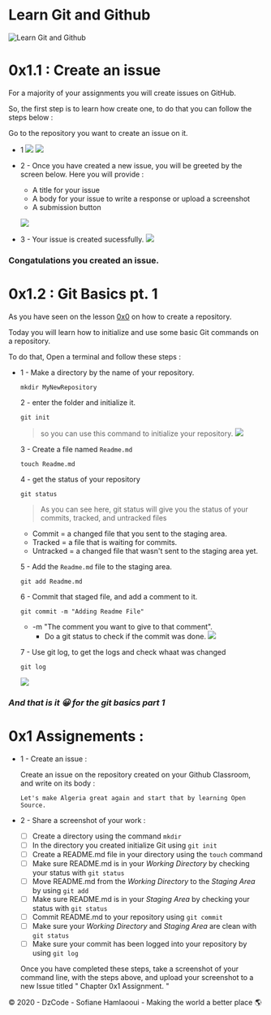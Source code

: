 # Learn Git and Github
![Learn Git and Github](https://i.imgur.com/bk9Cvuv.png)

# 0x1.1 : Create an issue

For a majority of your assignments you will create issues on GitHub.

So, the first step is to learn how create one, to do that you can follow the steps below :

Go to the repository you want to create an issue on it.

-   1 ![](https://i.imgur.com/IGTpRPX.png) ![](https://i.imgur.com/kDU7m5T.png)

-   2 - Once you have created a new issue, you will be greeted by the screen below. Here you will provide : 

    - A title for your issue
    - A body for your issue to write a response or upload a screenshot
    - A submission button

    ![](https://i.imgur.com/mM7NMdn.png)
-   3 - Your issue is created sucessfully.
    ![](https://i.imgur.com/yKhCA16.png)

<h3><b>Congatulations you created an issue.</b></h3>

# 0x1.2 : Git Basics pt. 1

As you have seen on the lesson [0x0](lessons/0x0-HelloWorld/HelloWorld.md) on how to create a repository.

Today you will learn how to initialize and use some basic Git commands on a repository.

To do that, Open a terminal and follow these steps : 

-   1 - Make a directory by the name of your repository. 
    ```
    mkdir MyNewRepository
    ```

    2 - enter the folder and initialize it.
    ```
    git init
    ```
    >   so you can use this command to initialize your repository.
    ![](https://i.imgur.com/ex1ku4J.png)

    3 - Create a file named `Readme.md`
    ```
    touch Readme.md
    ```
    4 - get the status of your repository
    ```
    git status
    ```
    > As you can see here, git status will give you the status of your commits, tracked, and untracked files
    -   Commit = a changed file that you sent to the staging area.
    -   Tracked = a file that is waiting for commits.
    -   Untracked = a changed file that wasn't sent to the staging area yet.

    5 - Add the `Readme.md` file to the staging area.
    ```
    git add Readme.md
    ```
    6 - Commit that staged file, and add a comment to it.
    ```
    git commit -m "Adding Readme File"
    ```
    -   -m "The comment you want to give to that comment".
        -   Do a git status to check if the commit was done.
        ![](https://i.imgur.com/Dl3OC0Z.png)

    7 - Use git log, to get the logs and check whaat was changed
    ```
    git log
    ```
    ![](https://i.imgur.com/XUVOe74.png)

<h3><b><i> And that is it 😀 for the git basics part 1</b></i></h3>

# 0x1 Assignements : 

-   1 - Create an issue :
    
    Create an issue on the repository created on your Github Classroom, and write on its body :

    ``` 
    Let's make Algeria great again and start that by learning Open Source.
    ```

-   2 - Share a screenshot of your work :
    - [ ] Create a directory using the command `mkdir`
    - [ ] In the directory you created initialize Git using `git init`
    - [ ] Create a README.md file in your directory using the `touch` command
    - [ ] Make sure README.md is in your _Working Directory_ by checking your status with `git status`
    - [ ] Move README.md from the _Working Directory_ to the _Staging Area_ by using `git add`
    - [ ] Make sure README.md is in your _Staging Area_ by checking your status with `git status`
    - [ ] Commit README.md to your repository using `git commit`
    - [ ] Make sure your _Working Directory_ and _Staging Area_ are clean with `git status`
    - [ ] Make sure your commit has been logged into your repository by using `git log`

    Once you have completed these steps, take a screenshot of your command line, with the steps above, and upload your screenshot to a new Issue titled " Chapter 0x1 Assignment. "

© 2020 - DzCode - Sofiane Hamlaooui - Making the world a better place 🌎 

